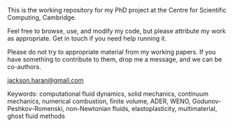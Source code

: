 This is the working repository for my PhD project at the Centre for Scientific Computing, Cambridge.

Feel free to browse, use, and modify my code, but please attribute my work as appropriate. Get in touch if you need help running it.

Please do not try to appropriate material from my working papers. If you have something to contribute to them, drop me a message, and we can be co-authors.

jackson.haran@gmail.com

Keywords: computational fluid dynamics, solid mechanics, continuum mechanics, numerical combustion, finite volume, ADER, WENO, Godunov-Peshkov-Romenski, non-Newtonian fluids, elastoplasticity, multimaterial, ghost fluid methods
